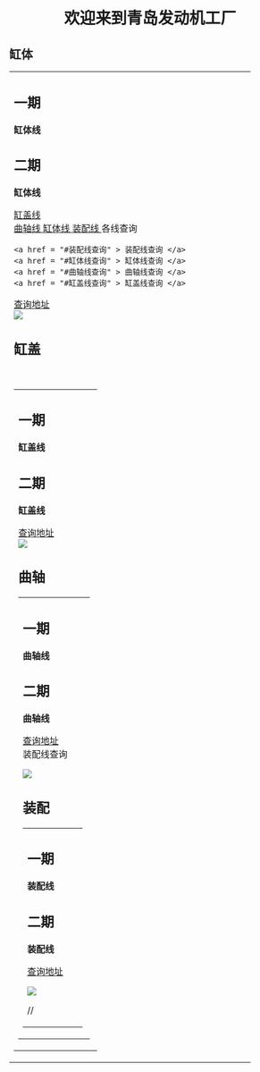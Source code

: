 <style> 
h1 {text-align:center} 
</style> 

<strong> <h1> 欢迎来到青岛发动机工厂</h1> </strong> 


 <h2 id = "缸体线"> 缸体</h2>
<table border="0"> 
 
  <tr>
    <td width="75%">
      <h2>一期</h2>
      <p><b>缸体线</b></p>
         <h2>二期</h2>
      <p><b>缸体线</b></p> 
     
     
<!--      锚点链接 -->
     
 <a href = "#缸盖线" >  缸盖线  </a>    
  <a href = "#曲轴线"> 曲轴线 </a>
  <a href = "#缸体线"> 缸体线 </a>
    <a href = "#装配线"> 装配线 </a>
  各线查询
  
    <a href = "#装配线查询" > 装配线查询 </a>
    <a href = "#缸体线查询" > 缸体线查询 </a>
    <a href = "#曲轴线查询" > 曲轴线查询 </a>
    <a href = "#缸盖线查询" > 缸盖线查询 </a>
     

<a href = "http//www.baidu.com" target = "blank">查询地址</a>  <br>
<img src = "https://ss1.bdstatic.com/70cFvXSh_Q1YnxGkpoWK1HF6hhy/it/u=1634963068,1747469511&fm=26&gp=0.jpg"/><br>



 <h2 id = "缸盖线"> 缸盖</h2>  <br/>
 
 
<table border="0">
  <tr>
    <td width="75%">
      <h2>一期</h2>
      <p><b>缸盖线</b></p>
         <h2>二期</h2>
      <p><b>缸盖线</b></p> 
   

<a href = "http//www.baidu.com" target = "blank">查询地址</a> <br>
<img src = "https://ss2.bdstatic.com/70cFvnSh_Q1YnxGkpoWK1HF6hhy/it/u=3040044467,2582481343&fm=26&gp=0.jpg"/><br>


 <h2 id = "曲轴线"> 曲轴</h2>

<table border="0">
  <tr>
    <td width="75%">
      <h2>一期</h2>
      <p><b>曲轴线</b></p>
         <h2>二期</h2>
      <p><b>曲轴线</b></p> 


  <a   href = "http//www.baidu.com" target = "blank"   >查询地址</a> <br>
   <a id  = "装配线查询" > 装配线查询 </a> <br>

<img src = "https://timgsa.baidu.com/timg?image&quality=80&size=b9999_10000&sec=1593491233148&di=f77a8fb541bbc4ae3020ea78c77b43b6&imgtype=0&src=http%3A%2F%2Fpics7.baidu.com%2Ffeed%2Fd62a6059252dd42a0b3bf20ef60b2fb1c9eab81e.jpeg%3Ftoken%3D34d566f263238cc8e95aa0a7dc712c8d%26s%3DD5E6B94475138BC80C7DA913010050C3"/><br>

 <h2 id = "装配线"> 装配</h2>

<table border="0">
  <tr>
    <td width="75%">
      <h2>一期</h2>
      <p><b>装配线</b></p>
         <h2>二期</h2>
      <p><b>装配线</b></p> 

<a href = "http//www.baidu.com" target = "blank">查询地址</a> <br>

<img src = "https://ss0.bdstatic.com/70cFuHSh_Q1YnxGkpoWK1HF6hhy/it/u=2038204091,2195930273&fm=26&gp=0.jpg"/><br>

//
